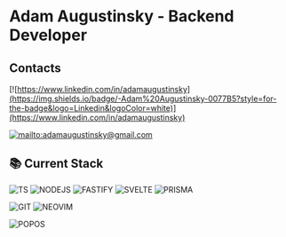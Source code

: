 # Adam Augustinsky - Backend Developer

## Contacts

[![https://www.linkedin.com/in/adamaugustinsky](https://img.shields.io/badge/-Adam%20Augustinsky-0077B5?style=for-the-badge&logo=Linkedin&logoColor=white)](https://www.linkedin.com/in/adamaugustinsky)

[![mailto:adamaugustinsky@gmail.com](https://img.shields.io/badge/adamaugustinsky@gmail.com-D14836?style=for-the-badge&logo=Gmail&logoColor=white)](mailto:adamaugustinsky@gmail.com)

## 📚 Current Stack

![TS](https://img.shields.io/badge/typescript-007ACC?&logo=TypeScript&style=for-the-badge&logoColor=white)
![NODEJS](https://img.shields.io/badge/node.js-87C111?style=for-the-badge&logo=node.js&logoColor=white)
![FASTIFY](https://img.shields.io/badge/Fastify-000000?style=for-the-badge&logo=Fastify&logoColor=white)
![SVELTE](https://img.shields.io/badge/Svelte-FF3E00?style=for-the-badge&logo=Svelte&logoColor=white)
![PRISMA](https://img.shields.io/badge/Prisma-3982CE?style=for-the-badge&logo=Prisma&logoColor=white)


![GIT](https://img.shields.io/badge/git-F05033?style=for-the-badge&logo=git&logoColor=white)
![NEOVIM](https://img.shields.io/badge/NeoVim-%2357A143.svg?&style=for-the-badge&logo=neovim&logoColor=white)

![POPOS](https://img.shields.io/badge/popos-48B9C7?logo=popos&logoColor=fff&style=for-the-badge)
